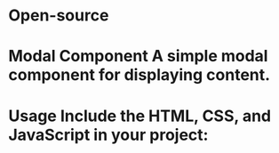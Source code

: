 # Open-source
# Modal Component  A simple modal component for displaying content.  
# Usage  Include the HTML, CSS, and JavaScript in your project: 
```html &lt;link rel="stylesheet" href="modal.css"> &lt;script src="modal.js">&lt;/script>
